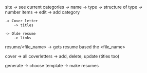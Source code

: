 site
	-> see current categories
		-> name
		-> type
		-> structure of type
		-> number items
		-> edit
	-> add category
	
	-> Cover letter
		-> titles
	
	-> Olde resume
		-> links

resume/<file_name>
	-> gets resume based the <file_name>

cover
	-> all coverletters
	-> add, delete, update (titles too)

generate
	-> choose template
	-> make resumes
